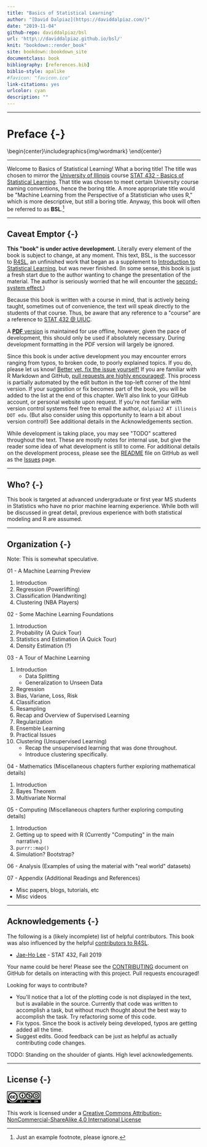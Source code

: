 ```yaml
--- 
title: "Basics of Statistical Learning"
author: "[David Dalpiaz](https://daviddalpiaz.com/)"
date: "2019-11-04"
github-repo: daviddalpiaz/bsl
url: 'http\://daviddalpiaz.github.io/bsl/'
knit: "bookdown::render_book"
site: bookdown::bookdown_site
documentclass: book
bibliography: [references.bib]
biblio-style: apalike
#favicon: "favicon.ico"
link-citations: yes
urlcolor: cyan
description: ""
---
```




***

# Preface {-}


\begin{center}\includegraphics{img/wordmark} \end{center}

***

Welcome to Basics of Statistical Learning! What a boring title! The title was chosen to mirror the [University of Illinois](https://illinois.edu/) course [STAT 432 - Basics of Statistical Learning](www.stat432.org). That title was chosen to meet certain University course naming conventions, hence the boring title. A more appropriate title would be "Machine Learning from the Perspective of a Statistician who uses R," which is more descriptive, but still a boring title. Anyway, this book will often be referred to as **BSL**.[^1]

***

## Caveat Emptor {-}

**This "book" is under active development.** Literally every element of the book is subject to change, at any moment. This text, BSL, is the successor to [R4SL](https://daviddalpiaz.github.io/r4sl/), an unfinished work that began as a supplement to [Introduction to Statistical Learning](https://faculty.marshall.usc.edu/gareth-james/ISL/), but was never finished. (In some sense, this book is just a fresh start due to the author wanting to change the presentation of the material. The author is seriously worried that he will encounter the [second-system effect.](https://en.wikipedia.org/wiki/Second-system_effect))

Because this book is written with a course in mind, that is actively being taught, sometimes out of convenience, the text will speak directly to the students of that course. Thus, be aware that any reference to a "course" are a reference to [STAT 432 @ UIUC](www.stat432.org).

A [**PDF** version](bsl.pdf) is maintained for use offline, however, given the pace of development, this should only be used if absolutely necessary. During development formatting in the PDF version will largely be ignored.

Since this book is under active development you may encounter errors ranging from typos, to broken code, to poorly explained topics. If you do, please let us know! [Better yet, fix the issue yourself!](https://yihui.name/en/2013/06/fix-typo-in-documentation/) If you are familiar with R Markdown and GitHub, [pull requests are highly encouraged!](https://github.com/daviddalpiaz/bsl). This process is partially automated by the edit button in the top-left corner of the html version. If your suggestion or fix becomes part of the book, you will be added to the list at the end of this chapter. We’ll also link to your GitHub account, or personal website upon request. If you're not familiar with version control systems feel free to email the author, `dalpiaz2 AT illinois DOT edu`. (But also consider using this opportunity to learn a bit about version control!) See additional details in the Acknowledgements section.

While development is taking place, you may see "TODO" scattered throughout the text. These are mostly notes for internal use, but give the reader some idea of what development is still to come. For additional details on the development process, please see the [README](https://github.com/daviddalpiaz/bsl/blob/master/README.md) file on GitHub as well as the [Issues](https://github.com/daviddalpiaz/bsl/issues) page.

***

## Who? {-}

This book is targeted at advanced undergraduate or first year MS students in Statistics who have no prior machine learning experience. While both will be discussed in great detail, previous experience with both statistical modeling and R are assumed.

***

## Organization {-}

Note: This is somewhat speculative.

01 - A Machine Learning Preview

1. Introduction
2. Regression (Powerlifting)
3. Classification (Handwriting)
4. Clustering (NBA Players)
  
02 - Some Machine Learning Foundations

1. Introduction
2. Probability (A Quick Tour)
3. Statistics and Estimation (A Quick Tour)
4. Density Estimation (?)

03 - A Tour of Machine Learning

1. Introduction
   - Data Splitting
   - Generalization to Unseen Data
2. Regression
3. Bias, Variane, Loss, Risk
4. Classification
5. Resampling
6. Recap and Overview of Supervised Learning
7. Regularization
8. Ensemble Learning
9. Practical Issues
10. Clustering (Unsupervised Learning)
    - Recap the unsupervised learning that was done throughout.
    - Introduce clustering specifically.
  
04 - Mathematics (Miscellaneous chapters further exploring mathematical details)

1. Introduction
2. Bayes Theorem
3. Multivariate Normal

05 - Computing (Miscellaneous chapters further exploring computing details)

1. Introduction
2. Getting up to speed with R (Currently "Computing" in the main narrative.)
3. `purrr::map()`
4. Simulation? Bootstrap?

06 - Analysis (Examples of using the material with "real world" datasets)

07 - Appendix (Additional Readings and References)

- Misc papers, blogs, tutorials, etc
- Misc videos

***

## Acknowledgements {-}

The following is a (likely incomplete) list of helpful contributors. This book was also influenced by the helpful [contributors to R4SL](https://daviddalpiaz.github.io/r4sl/index.html#acknowledgements).

- [Jae-Ho Lee](https://www.linkedin.com/in/jae-ho-lee-32052710b/) - STAT 432, Fall 2019

Your name could be here! Please see the [CONTRIBUTING](https://github.com/daviddalpiaz/bsl/blob/master/CONTRIBUTING.md) document on GitHub for details on interacting with this project. Pull requests encouraged!

Looking for ways to contribute?

- You'll notice that a lot of the plotting code is not displayed in the text, but is available in the source. Currently that code was written to accomplish a task, but without much thought about the best way to accomplish the task. Try refactoring some of this code.
- Fix typos. Since the book is actively being developed, typos are getting added all the time.
- Suggest edits. Good feedback can be just as helpful as actually contributing code changes.

TODO: Standing on the shoulder of giants. High level acknowledgements.

***

## License {-}

![CC NC SA](img/cc.png) 

This work is licensed under a [Creative Commons Attribution-NonCommercial-ShareAlike 4.0 International License](http://creativecommons.org/licenses/by-nc-sa/4.0/)

<!-- *** -->

[^1]: Just an example footnote, please ignore.
